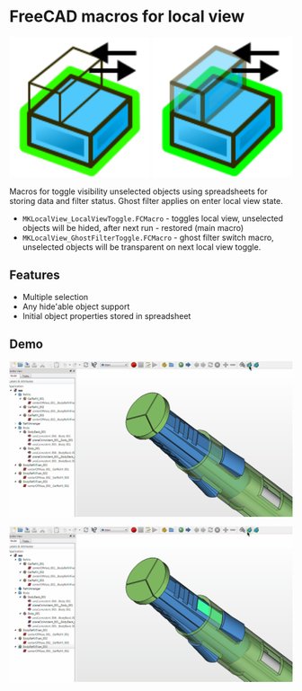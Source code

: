 # FreeCAD macros for local view

<div>
<img src="icons/Toggle.svg" width="250">
<img src="icons/Ghost.svg" width="250">
</div>

Macros for toggle visibility unselected objects using spreadsheets for storing data and filter status. Ghost filter applies on enter local view state.

* `MKLocalView_LocalViewToggle.FCMacro` - toggles local view, unselected objects will be hided, after next run - restored (main macro)
* `MKLocalView_GhostFilterToggle.FCMacro` - ghost filter switch macro, unselected objects will be transparent on next local view toggle.

## Features

* Multiple selection
* Any hide'able object support
* Initial object properties stored in spreadsheet

## Demo

![no selection](no-sel.gif)

![with selection](sel.gif)
